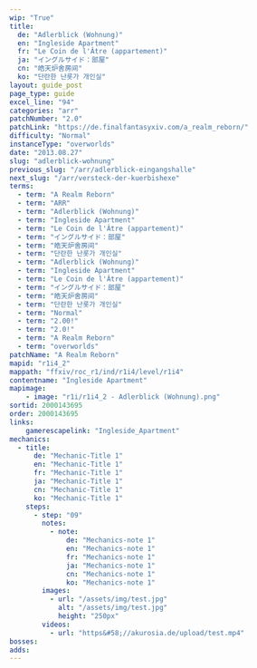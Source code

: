 ```yaml
---
wip: "True"
title:
  de: "Adlerblick (Wohnung)"
  en: "Ingleside Apartment"
  fr: "Le Coin de l'Âtre (appartement)"
  ja: "イングルサイド：部屋"
  cn: "皓天炉舍房间"
  ko: "단란한 난롯가 개인실"
layout: guide_post
page_type: guide
excel_line: "94"
categories: "arr"
patchNumber: "2.0"
patchLink: "https://de.finalfantasyxiv.com/a_realm_reborn/"
difficulty: "Normal"
instanceType: "overworlds"
date: "2013.08.27"
slug: "adlerblick-wohnung"
previous_slug: "/arr/adlerblick-eingangshalle"
next_slug: "/arr/versteck-der-kuerbishexe"
terms:
  - term: "A Realm Reborn"
  - term: "ARR"
  - term: "Adlerblick (Wohnung)"
  - term: "Ingleside Apartment"
  - term: "Le Coin de l'Âtre (appartement)"
  - term: "イングルサイド：部屋"
  - term: "皓天炉舍房间"
  - term: "단란한 난롯가 개인실"
  - term: "Adlerblick (Wohnung)"
  - term: "Ingleside Apartment"
  - term: "Le Coin de l'Âtre (appartement)"
  - term: "イングルサイド：部屋"
  - term: "皓天炉舍房间"
  - term: "단란한 난롯가 개인실"
  - term: "Normal"
  - term: "2.00!"
  - term: "2.0!"
  - term: "A Realm Reborn"
  - term: "overworlds"
patchName: "A Realm Reborn"
mapid: "r1i4_2"
mappath: "ffxiv/roc_r1/ind/r1i4/level/r1i4"
contentname: "Ingleside Apartment"
mapimage:
    - image: "r1i/r1i4_2 - Adlerblick (Wohnung).png"
sortid: 2000143695
order: 2000143695
links:
    gamerescapelink: "Ingleside_Apartment"
mechanics:
  - title:
      de: "Mechanic-Title 1"
      en: "Mechanic-Title 1"
      fr: "Mechanic-Title 1"
      ja: "Mechanic-Title 1"
      cn: "Mechanic-Title 1"
      ko: "Mechanic-Title 1"
    steps:
      - step: "09"
        notes:
          - note:
              de: "Mechanics-note 1"
              en: "Mechanics-note 1"
              fr: "Mechanics-note 1"
              ja: "Mechanics-note 1"
              cn: "Mechanics-note 1"
              ko: "Mechanics-note 1"
        images:
          - url: "/assets/img/test.jpg"
            alt: "/assets/img/test.jpg"
            height: "250px"
        videos:
          - url: "https&#58;//akurosia.de/upload/test.mp4"
bosses:
adds:
---
```

